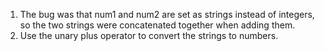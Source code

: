 1) The bug was that num1 and num2 are set as strings instead of integers, so the two strings were concatenated together when adding them.  
2) Use the unary plus operator to convert the strings to numbers. 

